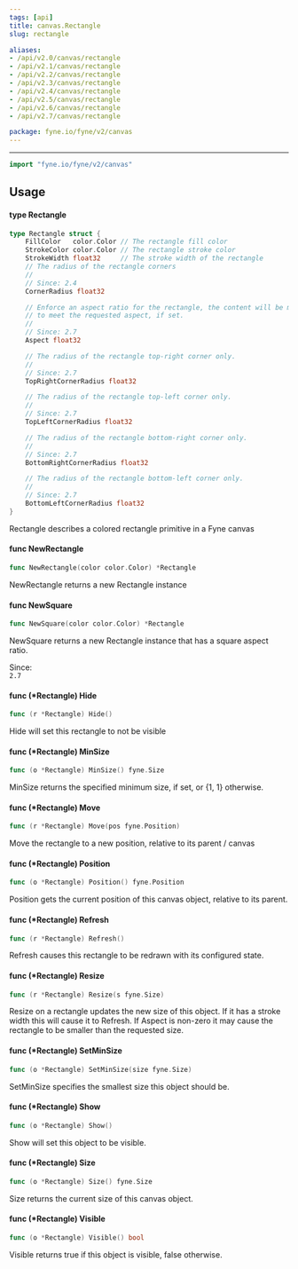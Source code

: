 ```yaml
---
tags: [api]
title: canvas.Rectangle
slug: rectangle

aliases:
- /api/v2.0/canvas/rectangle
- /api/v2.1/canvas/rectangle
- /api/v2.2/canvas/rectangle
- /api/v2.3/canvas/rectangle
- /api/v2.4/canvas/rectangle
- /api/v2.5/canvas/rectangle
- /api/v2.6/canvas/rectangle
- /api/v2.7/canvas/rectangle

package: fyne.io/fyne/v2/canvas
---
```



---
```go
import "fyne.io/fyne/v2/canvas"
```

## Usage

#### type Rectangle

```go
type Rectangle struct {
	FillColor   color.Color // The rectangle fill color
	StrokeColor color.Color // The rectangle stroke color
	StrokeWidth float32     // The stroke width of the rectangle
	// The radius of the rectangle corners
	//
	// Since: 2.4
	CornerRadius float32

	// Enforce an aspect ratio for the rectangle, the content will be made shorter or narrower
	// to meet the requested aspect, if set.
	//
	// Since: 2.7
	Aspect float32

	// The radius of the rectangle top-right corner only.
	//
	// Since: 2.7
	TopRightCornerRadius float32

	// The radius of the rectangle top-left corner only.
	//
	// Since: 2.7
	TopLeftCornerRadius float32

	// The radius of the rectangle bottom-right corner only.
	//
	// Since: 2.7
	BottomRightCornerRadius float32

	// The radius of the rectangle bottom-left corner only.
	//
	// Since: 2.7
	BottomLeftCornerRadius float32
}
```

Rectangle describes a colored rectangle primitive in a Fyne canvas

#### func  NewRectangle

```go
func NewRectangle(color color.Color) *Rectangle
```
NewRectangle returns a new Rectangle instance

#### func  NewSquare

```go
func NewSquare(color color.Color) *Rectangle
```
NewSquare returns a new Rectangle instance that has a square aspect ratio.


<div class="since">Since: <code>
2.7</code></div>

#### func (*Rectangle) Hide

```go
func (r *Rectangle) Hide()
```
Hide will set this rectangle to not be visible

#### func (*Rectangle) MinSize

```go
func (o *Rectangle) MinSize() fyne.Size
```
MinSize returns the specified minimum size, if set, or {1, 1} otherwise.

#### func (*Rectangle) Move

```go
func (r *Rectangle) Move(pos fyne.Position)
```
Move the rectangle to a new position, relative to its parent / canvas

#### func (*Rectangle) Position

```go
func (o *Rectangle) Position() fyne.Position
```
Position gets the current position of this canvas object, relative to its parent.

#### func (*Rectangle) Refresh

```go
func (r *Rectangle) Refresh()
```
Refresh causes this rectangle to be redrawn with its configured state.

#### func (*Rectangle) Resize

```go
func (r *Rectangle) Resize(s fyne.Size)
```
Resize on a rectangle updates the new size of this object. If it has a stroke width this will cause it to Refresh. If Aspect is non-zero it may cause the rectangle to be smaller than the requested size.

#### func (*Rectangle) SetMinSize

```go
func (o *Rectangle) SetMinSize(size fyne.Size)
```
SetMinSize specifies the smallest size this object should be.

#### func (*Rectangle) Show

```go
func (o *Rectangle) Show()
```
Show will set this object to be visible.

#### func (*Rectangle) Size

```go
func (o *Rectangle) Size() fyne.Size
```
Size returns the current size of this canvas object.

#### func (*Rectangle) Visible

```go
func (o *Rectangle) Visible() bool
```
Visible returns true if this object is visible, false otherwise.
